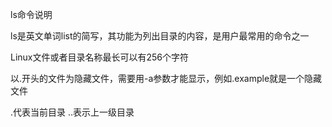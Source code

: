ls命令说明

ls是英文单词list的简写，其功能为列出目录的内容，是用户最常用的命令之一

Linux文件或者目录名称最长可以有256个字符

以.开头的文件为隐藏文件，需要用-a参数才能显示，例如.example就是一个隐藏文件

.代表当前目录 ..表示上一级目录

